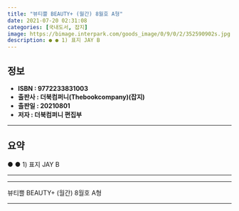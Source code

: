 ```yaml
---
title: "뷰티쁠 BEAUTY+ (월간) 8월호 A형"
date: 2021-07-20 02:31:08
categories: [국내도서, 잡지]
image: https://bimage.interpark.com/goods_image/0/9/0/2/352590902s.jpg
description: ● ● 1) 표지 JAY B
---
```


## **정보**

- **ISBN : 9772233831003**
- **출판사 : 더북컴퍼니(Thebookcompany)(잡지)**
- **출판일 : 20210801**
- **저자 : 더북컴퍼니 편집부**

------



## **요약**

●  ●  1) 표지 JAY B

------



------


뷰티쁠 BEAUTY+ (월간) 8월호 A형 

------


